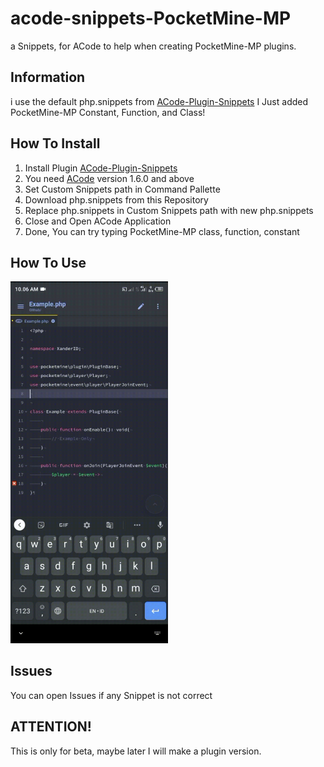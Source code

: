 # acode-snippets-PocketMine-MP
a Snippets, for ACode to help when creating PocketMine-MP plugins.

## Information
i use the default php.snippets from [ACode-Plugin-Snippets](https://github.com/deadlyjack/acode-plugin-snippets#readme) I Just added PocketMine-MP Constant, Function, and Class!

## How To Install
1. Install Plugin [ACode-Plugin-Snippets](https://github.com/deadlyjack/acode-plugin-snippets#readme)
2. You need [ACode](https://play.google.com/store/apps/details?id=com.foxdebug.acodefree) version 1.6.0 and above
3. Set Custom Snippets path in Command Pallette
4. Download php.snippets from this Repository
5. Replace php.snippets in Custom Snippets path with new php.snippets
6. Close and Open ACode Application
7. Done, You can try typing PocketMine-MP class, function, constant

## How To Use
<img src="https://raw.githubusercontent.com/XanderID/acode-snippets-PocketMine-MP/main/.assets/how-to-use.gif" height="50%" width="50%" />

## Issues
You can open Issues if any Snippet is not correct

## ATTENTION!
This is only for beta, maybe later I will make a plugin version.
